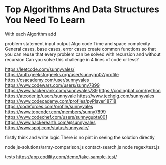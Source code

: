 
# Top Algorithms And Data Structures You Need To Learn

With each Algorithm add

problem statement
input 
output 
Algo 
code 
Time and space complexity 
General cases, base cases, error cases
create common functions so that you can reuse that
every problem can be solved with recursion and without recursion
Can you solve this challenge in 4 lines of code or less?

https://leetcode.com/sunnyvales/
https://auth.geeksforgeeks.org/user/sunnygp07/profile 
https://csacademy.com/user/sunnyvales
https://www.codewars.com/users/sunny7899
https://www.hackerrank.com/sunnyvales789
https://codingbat.com/python
https://atcoder.jp/users/sunnyvale
https://www.techgig.com/sunnyvales
https://www.codecademy.com/profiles/pyPlayer18718
https://codeforces.com/profile/sunnyvales
https://www.topcoder.com/members/sunny7899
https://www.codechef.com/users/sunnygupta001
https://www.hackerearth.com/@sunnyvales 
https://www.spoj.com/status/sunnyvale/

firstly think and write logic
There is no pint in seeing the solution directly

node js-solutions/array-comparison.js contact-search.js
node regex/test.js


tests
https://app.codility.com/demo/take-sample-test/
